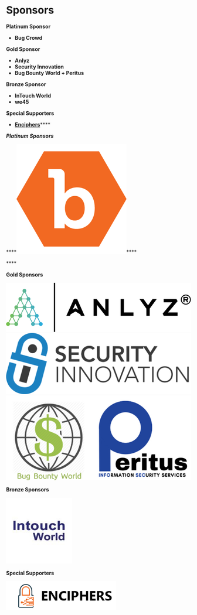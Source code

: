 # Sponsors

**Platinum Sponsor**

* **Bug Crowd**

**Gold Sponsor**

* **Anlyz**
* **Security Innovation**
* **Bug Bounty World + Peritus** 

**Bronze Sponsor**

* **InTouch World**
* **we45**

**Special Supporters**

* [**Enciphers**](https://enciphers.com/)\*\*\*\*

_**Platinum Sponsors**_

\*\*\*\*![](../.gitbook/assets/bugcrowd.png)\*\*\*\*

\*\*\*\*

**Gold Sponsors**

 [![](../.gitbook/assets/logo.png)](https://www.anlyz.co) [![](../.gitbook/assets/silogostacked.png)](https://www.securityinnovation.com) [![](../.gitbook/assets/combined-gold-sponsor.png)](http://www.peritusinfosec.com)

**Bronze Sponsors**

[![](../.gitbook/assets/intouch-world-squarelogo-1469090815534.png)](http://www.intouchworld.net)

**Special Supporters**

[![](../.gitbook/assets/enciphers_logo%20%281%29.png)](https://enciphers.com/)

